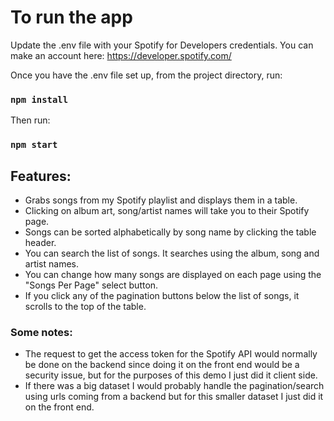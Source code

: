 # To run the app

Update the .env file with your Spotify for Developers credentials. You can make an account here: https://developer.spotify.com/

Once you have the .env file set up, from the project directory, run:

### `npm install`

Then run:

### `npm start`


## Features:

- Grabs songs from my Spotify playlist and displays them in a table.
- Clicking on album art, song/artist names will take you to their Spotify page.
- Songs can be sorted alphabetically by song name by clicking the table header.
- You can search the list of songs. It searches using the album, song and artist names.
- You can change how many songs are displayed on each page using the "Songs Per Page" select button.
- If you click any of the pagination buttons below the list of songs, it scrolls to the top of the table.


### Some notes:
- The request to get the access token for the Spotify API would normally be done on the backend since doing it on the front end would be a security issue, but for the purposes of this demo I just did it client side.
- If there was a big dataset I would probably handle the pagination/search using urls coming from a backend but for this smaller dataset I just did it on the front end.
